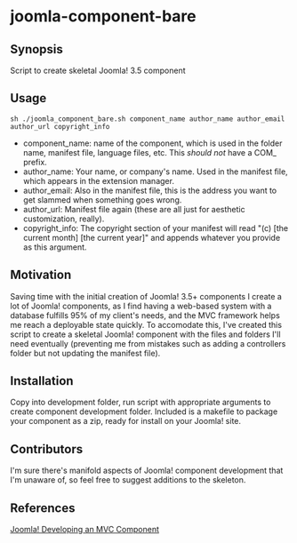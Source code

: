 # joomla-component-bare
## Synopsis
Script to create skeletal Joomla! 3.5 component
## Usage
`sh ./joomla_component_bare.sh component_name author_name author_email author_url copyright_info`    
* component\_name: name of the component, which is used in the folder name, manifest file, language files, etc. This _should not_ have a COM\_ prefix.
* author\_name: Your name, or company's name. Used in the manifest file, which appears in the extension manager.
* author\_email: Also in the manifest file, this is the address you want to get slammed when something goes wrong.
* author\_url: Manifest file again (these are all just for aesthetic customization, really).
* copyright\_info: The copyright section of your manifest will read "(c) \[the current month\] \[the current year\]" and appends whatever you provide as this argument.

## Motivation
Saving time with the initial creation of Joomla! 3.5+ components
I create a lot of Joomla! components, as I find having a web-based system with a database fulfills 95% of my client's needs, and the MVC framework helps me reach a deployable state quickly. To accomodate this, I've created this script to create a skeletal Joomla! component with the files and folders I'll need eventually (preventing me from mistakes such as adding a controllers folder but not updating the manifest file).
## Installation
Copy into development folder, run script with appropriate arguments to create component development folder. Included is a makefile to package your component as a zip, ready for install on your Joomla! site.
## Contributors
I'm sure there's manifold aspects of Joomla! component development that I'm unaware of, so feel free to suggest additions to the skeleton.
## References
[Joomla! Developing an MVC Component](https://docs.joomla.org/J3.x:Developing_an_MVC_Component)
